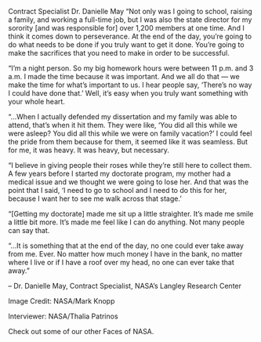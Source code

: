 Contract Specialist Dr. Danielle May 
 “Not only was I going to school, raising a family, and working a full-time job, but I was also the state director for my sorority [and was responsible for] over 1,200 members at one time. And I think it comes down to perseverance. At the end of the day, you’re going to do what needs to be done if you truly want to get it done. You’re going to make the sacrifices that you need to make in order to be successful.

“I’m a night person. So my big homework hours were between 11 p.m. and 3 a.m. I made the time because it was important. And we all do that — we make the time for what’s important to us. I hear people say, ‘There’s no way I could have done that.’ Well, it’s easy when you truly want something with your whole heart.

“…When I actually defended my dissertation and my family was able to attend, that’s when it hit them. They were like, ‘You did all this while we were asleep? You did all this while we were on family vacation?’ I could feel the pride from them because for them, it seemed like it was seamless. But for me, it was heavy. It was heavy, but necessary.

“I believe in giving people their roses while they’re still here to collect them. A few years before I started my doctorate program, my mother had a medical issue and we thought we were going to lose her. And that was the point that I said, ‘I need to go to school and I need to do this for her, because I want her to see me walk across that stage.’

“[Getting my doctorate] made me sit up a little straighter. It’s made me smile a little bit more. It’s made me feel like I can do anything. Not many people can say that.

“…It is something that at the end of the day, no one could ever take away from me. Ever. No matter how much money I have in the bank, no matter where I live or if I have a roof over my head, no one can ever take that away.”

– Dr. Danielle May, Contract Specialist, NASA’s Langley Research Center

Image Credit: NASA/Mark Knopp

Interviewer: NASA/Thalia Patrinos

Check out some of our other Faces of NASA.
